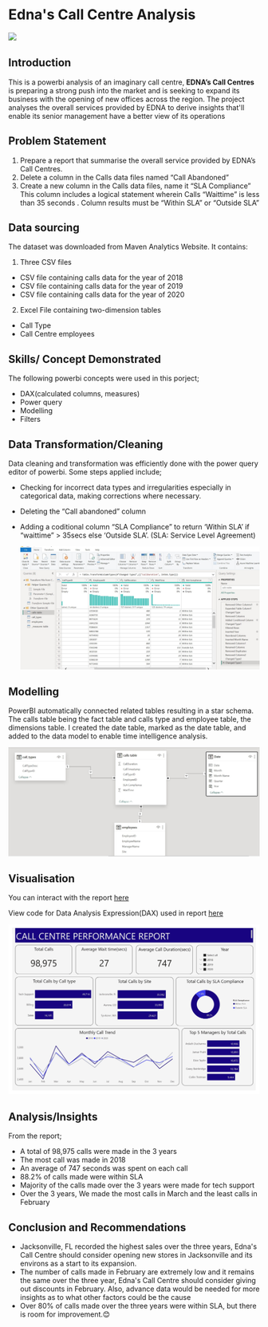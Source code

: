 # Edna's Call Centre Analysis

![](people-working-call-center.jpg)

## Introduction

This is a powerbi analysis of an imaginary call centre, **EDNA’s Call Centres** is preparing a strong push into the market and is seeking to expand its business with the opening of new offices across the region. The project analyses the overall services provided by EDNA to derive insights that'll enable its senior management have a better view of its operations 

## Problem Statement

1. Prepare a report that summarise the overall service provided by EDNA’s Call Centres.
2. Delete a column in the Calls data files named “Call Abandoned”
3. Create a new column in the Calls data files, name it “SLA Compliance” This column includes a logical statement wherein Calls “Waittime” is less than 35 seconds . Column results must be “Within SLA” or “Outside SLA”

## Data sourcing

The dataset was downloaded from Maven Analytics Website. It contains:
1. Three CSV files
- CSV file containing calls data for the year of 2018
- CSV file containing calls data for the year of 2019
- CSV file containing calls data for the year of 2020
2. Excel File containing two-dimension tables
- Call Type
- Call Centre employees

## Skills/ Concept Demonstrated

The following powerbi concepts were used in this porject;
- DAX(calculated columns, measures)
- Power query
- Modelling
- Filters

## Data Transformation/Cleaning

Data cleaning and transformation was efficiently done with the power query editor of powerbi. Some steps applied include;
- Checking for incorrect data types and irregularities especially in categorical data, making corrections where necessary.
- Deleting the “Call abandoned” column
- Adding a coditional column “SLA Compliance”  to return ‘Within SLA’  if “waittime” > 35secs else ‘Outside SLA’. (SLA: Service Level Agreement)

  ![](Screenshot(55).jpg)

## Modelling

PowerBI automatically connected related tables resulting in a star schema. The calls table being the fact table and calls type and employee table, the dimensions table. I created the date table, marked as the date table, and added to the data model to enable time intelligence analysis.

![](Screenshot(52).jpg) 

## Visualisation

You can interact with the report [here](https://app.powerbi.com/groups/me/reports/dad49f03-2be1-45ed-b1d3-40691687b915/ReportSection997a80d0c61070b3fe94?experience=power-bi)

View code for Data Analysis Expression(DAX) used in report [here](CallCentreDAX.txt)

![](CallCentreAnalysis_page-0001.jpg)

## Analysis/Insights

From the report;
- A total of 98,975 calls were made in the 3 years
- The most call was made in 2018
- An average of 747 seconds was spent on each call
- 88.2% of calls made were within SLA
- Majority of the calls made over the 3 years were made for tech support
- Over the 3 years, We made the most calls in March and the least calls in February

## Conclusion and Recommendations

- Jacksonville, FL recorded the highest sales over the three years, Edna's Call Centre should consider opening new stores in Jacksonville and its environs as a start to its expansion.
- The number of calls made in February are extremely low and it remains the same over the three year, Edna's Call Centre should consider giving out discounts in February. Also, advance data would be needed for more insights as to what other factors could be the cause
- Over 80% of calls made over the three years were within SLA, but there is room for improvement.😊


